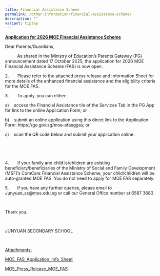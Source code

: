```yaml
---
title: Financial Assistance Scheme
permalink: /other-information/financial-assistance-scheme/
description: ""
variant: tiptap
---
```

<p><strong><u>Application for 2026 MOE Financial Assistance Scheme</u></strong>
</p>
<p>Dear Parents/Guardians,</p>
<p>&nbsp;&nbsp;&nbsp;&nbsp;&nbsp;&nbsp;&nbsp;&nbsp;&nbsp; As shared in the
Ministry of Education’s Parents Gateway (PG) announcement dated 17 October
2025, the application for 2026 MOE Financial Assistance Scheme (FAS) is
now open.</p>
<p>2.&nbsp;&nbsp;&nbsp;&nbsp;&nbsp;&nbsp; Please refer to the attached press
release and Information Sheet for more details of the enhanced financial
assistance and the eligibility criteria for the MOE FAS.</p>
<p>3.&nbsp;&nbsp;&nbsp;&nbsp;&nbsp;&nbsp; To apply, you can either:</p>
<p>a)&nbsp;&nbsp;&nbsp; access the Financial Assistance tile of the Services
Tab in the PG App for link to the online Application Form; or</p>
<p>b)&nbsp;&nbsp;&nbsp; submit an online application using this direct link
to the Application Form: <a rel="noopener noreferrer nofollow" target="_blank">https://go.gov.sg/moe-efasggas</a>;
or</p>
<p>c)&nbsp;&nbsp;&nbsp; scan the QR code below and submit your application
online.</p>
<p>&nbsp;&nbsp;&nbsp;&nbsp;&nbsp;&nbsp;&nbsp;&nbsp;&nbsp;&nbsp;&nbsp;&nbsp;&nbsp;&nbsp;&nbsp;&nbsp;&nbsp;&nbsp;&nbsp;&nbsp;</p>
<p>&nbsp;</p>
<p>4.&nbsp;&nbsp;&nbsp;&nbsp;&nbsp;&nbsp; If your family and child is/children
are existing beneficiary/beneficiaries of the Ministry of Social and Family
Development (MSF)’s ComCare Financial Assistance Scheme, your child/children
will be auto-granted MOE FAS. You do not need to apply for MOE FAS separately.</p>
<p>5. &nbsp;&nbsp;&nbsp;&nbsp;&nbsp; If you have any further queries, please
email to <a rel="noopener noreferrer nofollow" target="_blank">Junyuan_ss@moe.edu.sg</a> or
call our General Office number at 6587 3683.</p>
<p>&nbsp;</p>
<p>Thank you.</p>
<p>&nbsp;</p>
<p>JUNYUAN SECONDARY SCHOOL</p>
<p>&nbsp;</p>
<p><u>Attachments:</u>
</p>
<p><a href="/files/MOE_FAS_Application_Info_Sheet.pdf" rel="noopener nofollow" target="_blank">MOE_FAS_Application_Info_Sheet</a>
</p>
<p><a href="/files/MOE_Press_Release_MOE_FAS.pdf" rel="noopener nofollow" target="_blank">MOE_Press_Release_MOE_FAS</a>
</p>
<p></p>
<p></p>